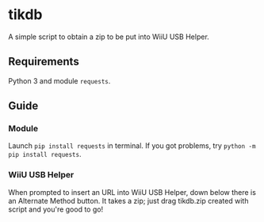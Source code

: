 # tikdb
A simple script to obtain a zip to be put into WiiU USB Helper.
## Requirements
Python 3 and module `requests`.
## Guide
### Module
Launch `pip install requests` in terminal. If you got problems, try `python -m pip install requests`.
### WiiU USB Helper
When prompted to insert an URL into WiiU USB Helper, down below there is an Alternate Method button.
It takes a zip; just drag tikdb.zip created with script and you're good to go!
